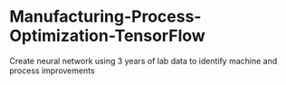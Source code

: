 # Manufacturing-Process-Optimization-TensorFlow
Create neural network using 3 years of lab data to identify machine and process improvements
